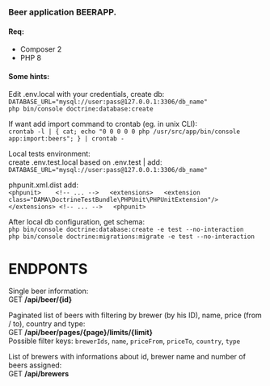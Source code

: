 ### Beer application BEERAPP.
#### Req:
- Composer 2
- PHP 8


#### Some hints:
Edit .env.local with your credentials, create db:  
`DATABASE_URL="mysql://user:pass@127.0.0.1:3306/db_name"`  
`php bin/console doctrine:database:create`  

If want add import command to crontab (eg. in unix CLI):  
`crontab -l | { cat; echo "0 0 0 0 0 php /usr/src/app/bin/console app:import:beers"; } | crontab -`
 
Local tests environment:  
create .env.test.local based on .env.test | add:  
`DATABASE_URL="mysql://user:pass@127.0.0.1:3306/db_name"`  

phpunit.xml.dist add:  
 `<phpunit>   
     <!-- ... -->  
     <extensions>  
         <extension class="DAMA\DoctrineTestBundle\PHPUnit\PHPUnitExtension"/>  
     </extensions>
     <!-- ... -->  
 <phpunit> `

After local db configuration, get schema:  
`php bin/console doctrine:database:create -e test --no-interaction`  
`php bin/console doctrine:migrations:migrate -e test --no-interaction`


# ENDPONTS
Single beer information:  
GET **/api/beer/{id}**
  
Paginated list of beers with filtering by brewer (by his ID), name, price (from / to), country and type:  
GET **/api/beer/pages/{page}/limits/{limit}**  
Possible filter keys: `brewerIds`, `name`, `priceFrom`, `priceTo`, `country`, `type`  

List of brewers with informations about id, brewer name and number of beers assigned:  
GET **/api/brewers**  
